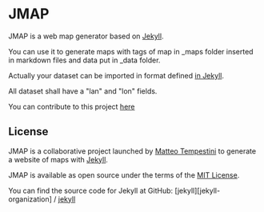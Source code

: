 # JMAP

JMAP is a web map generator based on [Jekyll](https://github.com/jekyll/jekyll).

You can use it to generate maps with tags of map in _maps folder inserted in markdown files and data put in _data folder.

Actually your dataset can be imported in format defined [in Jekyll](https://jekyllrb.com/docs/datafiles/).

All dataset shall have a "lan" and "lon" fields.

You can contribute to this project [here](https://github.com/iltempe/jmap)

## License

JMAP is a collaborative project launched by [Matteo Tempestini](http://iltempe.github.io) to generate a website of maps with [Jekyll](https://jekyllrb.com/).

JMAP is available as open source under the terms of the [MIT License](http://opensource.org/licenses/MIT).

You can find the source code for Jekyll at GitHub:
[jekyll][jekyll-organization] /
[jekyll](https://github.com/jekyll/jekyll)